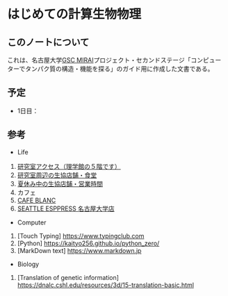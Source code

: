 # はじめての計算生物物理

## このノートについて

これは、名古屋大学[GSC MIRAI](http://nuqa.nagoya-u.ac.jp/miraigsc/)プロジェクト・セカンドステージ「コンピューターでタンパク質の構造・機能を探る」のガイド用に作成した文書である。

## 予定
- 1日目：

## 参考
- Life

1. [研究室アクセス（理学館の５階です）](https://www.phys.nagoya-u.ac.jp/map/map.html)
1. [研究室周辺の生協店舗・食堂](https://www.nucoop.jp/coop/coop_332.html#s02)
1. [夏休み中の生協店舗・営業時間](https://www.nucoop.jp/shop/schedule_202207.html)
1. カフェ
  1. [CAFE BLANC](https://www.instagram.com/cafe___blanc/)
  1. [SEATTLE ESPPRESS 名古屋大学店](http://seattlecoffee.co.jp/?mode=f2)

- Computer

1. [Touch Typing] https://www.typingclub.com
1. [Python] https://kaityo256.github.io/python_zero/
1. [MarkDown text] https://www.markdown.jp

- Biology

1. [Translation of genetic information] https://dnalc.cshl.edu/resources/3d/15-translation-basic.html

